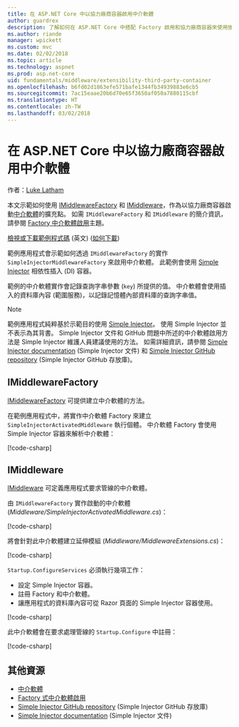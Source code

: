 ```yaml
---
title: 在 ASP.NET Core 中以協力廠商容器啟用中介軟體
author: guardrex
description: 了解如何在 ASP.NET Core 中搭配 Factory 啟用和協力廠商容器來使用強型別中介軟體。
ms.author: riande
manager: wpickett
ms.custom: mvc
ms.date: 02/02/2018
ms.topic: article
ms.technology: aspnet
ms.prod: asp.net-core
uid: fundamentals/middleware/extensibility-third-party-container
ms.openlocfilehash: b6fd02d1863efe571bafe1344fb34939883e6cb5
ms.sourcegitcommit: 7ac15eaae20b6d70e65f3650af050a7880115cbf
ms.translationtype: HT
ms.contentlocale: zh-TW
ms.lasthandoff: 03/02/2018
---
```

# <a name="middleware-activation-with-a-third-party-container-in-aspnet-core"></a>在 ASP.NET Core 中以協力廠商容器啟用中介軟體

作者：[Luke Latham](https://github.com/guardrex)

本文示範如何使用 [IMiddlewareFactory](/dotnet/api/microsoft.aspnetcore.http.imiddlewarefactory) 和 [IMiddleware](/dotnet/api/microsoft.aspnetcore.http.imiddleware)，作為以協力廠商容器啟動[中介軟體](xref:fundamentals/middleware/index)的擴充點。 如需 `IMiddlewareFactory` 和 `IMiddleware` 的簡介資訊，請參閱 [Factory 中介軟體啟用](xref:fundamentals/middleware/extensibility)主題。

[檢視或下載範例程式碼](https://github.com/aspnet/Docs/tree/master/aspnetcore/fundamentals/middleware/extensibility-third-party-container/sample) \(英文\) ([如何下載](xref:tutorials/index#how-to-download-a-sample))

範例應用程式會示範如何透過 `IMiddlewareFactory` 的實作 `SimpleInjectorMiddlewareFactory` 來啟用中介軟體。 此範例會使用 [Simple Injector](https://simpleinjector.org) 相依性插入 (DI) 容器。

範例的中介軟體實作會記錄查詢字串參數 (`key`) 所提供的值。 中介軟體會使用插入的資料庫內容 (範圍服務)，以記錄記憶體內部資料庫的查詢字串值。

> [!NOTE]
> 範例應用程式純粹基於示範目的使用 [Simple Injector](https://github.com/simpleinjector/SimpleInjector)。 使用 Simple Injector 並不表示為其背書。 Simple Injector 文件和 GitHub 問題中所述的中介軟體啟用方法是 Simple Injector 維護人員建議使用的方法。 如需詳細資訊，請參閱 [Simple Injector documentation](https://simpleinjector.readthedocs.io/en/latest/index.html) (Simple Injector 文件) 和 [Simple Injector GitHub repository](https://github.com/simpleinjector/SimpleInjector) (Simple Injector GitHub 存放庫)。

## <a name="imiddlewarefactory"></a>IMiddlewareFactory

[IMiddlewareFactory](/dotnet/api/microsoft.aspnetcore.http.imiddlewarefactory) 可提供建立中介軟體的方法。

在範例應用程式中，將實作中介軟體 Factory 來建立 `SimpleInjectorActivatedMiddleware` 執行個體。 中介軟體 Factory 會使用 Simple Injector 容器來解析中介軟體：

[!code-csharp[](extensibility-third-party-container/sample/Middleware/SimpleInjectorMiddlewareFactory.cs?name=snippet1&highlight=5-8,12)]

## <a name="imiddleware"></a>IMiddleware

[IMiddleware](/dotnet/api/microsoft.aspnetcore.http.imiddleware) 可定義應用程式要求管線的中介軟體。

由 `IMiddlewareFactory` 實作啟動的中介軟體 (*Middleware/SimpleInjectorActivatedMiddleware.cs*)：

[!code-csharp[](extensibility-third-party-container/sample/Middleware/SimpleInjectorActivatedMiddleware.cs?name=snippet1)]

將會針對此中介軟體建立延伸模組 (*Middleware/MiddlewareExtensions.cs*)：

[!code-csharp[](extensibility-third-party-container/sample/Middleware/MiddlewareExtensions.cs?name=snippet1)]

`Startup.ConfigureServices` 必須執行幾項工作：

* 設定 Simple Injector 容器。
* 註冊 Factory 和中介軟體。
* 讓應用程式的資料庫內容可從 Razor 頁面的 Simple Injector 容器使用。

[!code-csharp[](extensibility-third-party-container/sample/Startup.cs?name=snippet1)]

此中介軟體會在要求處理管線的 `Startup.Configure` 中註冊：

[!code-csharp[](extensibility-third-party-container/sample/Startup.cs?name=snippet2&highlight=12)]

## <a name="additional-resources"></a>其他資源

* [中介軟體](xref:fundamentals/middleware/index)
* [Factory 式中介軟體啟用](xref:fundamentals/middleware/extensibility)
* [Simple Injector GitHub repository](https://github.com/simpleinjector/SimpleInjector) (Simple Injector GitHub 存放庫)
* [Simple Injector documentation](https://simpleinjector.readthedocs.io/en/latest/index.html) (Simple Injector 文件)

